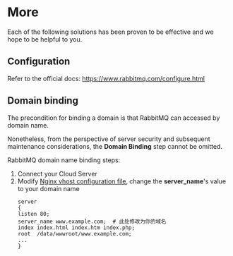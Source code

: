 # More

Each of the following solutions has been proven to be effective and we hope to be helpful to you.

## Configuration 

Refer to the official docs: https://www.rabbitmq.com/configure.html

## Domain binding

The precondition for binding a domain is that RabbitMQ can accessed by domain name.

Nonetheless, from the perspective of server security and subsequent maintenance considerations, the **Domain Binding** step cannot be omitted.

RabbitMQ domain name binding steps:

1. Connect your Cloud Server
2. Modify [Nginx vhost configuration file](/stack-components.md#nginx), change the **server_name**'s value to your domain name
   ```text
   server
   {
   listen 80;
   server_name www.example.com;  # 此处修改为你的域名
   index index.html index.htm index.php;
   root  /data/wwwroot/www.example.com;
   ...
   }
   ```